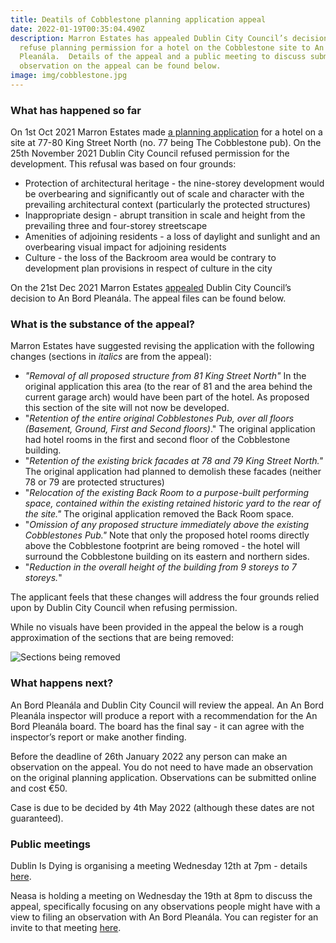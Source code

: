 ```yaml
---
title: Deatils of Cobblestone planning application appeal
date: 2022-01-19T00:35:04.490Z
description: Marron Estates has appealed Dublin City Council’s decision to
  refuse planning permission for a hotel on the Cobblestone site to An Bord
  Pleanála.  Details of the appeal and a public meeting to discuss submitting an
  observation on the appeal can be found below.
image: img/cobblestone.jpg
---
```

### What has happened so far

On 1st Oct 2021 Marron Estates made [a planning application](https://planning.agileapplications.ie/dublincity/application-details/146422) for a hotel on a site at 77-80 King Street North (no. 77 being The Cobblestone pub). On the 25th November 2021 Dublin City Council refused permission for the development. This refusal was based on four grounds:

* Protection of architectural heritage - the nine-storey development would be overbearing and significantly out of scale and character with the prevailing architectural context (particularly the protected structures)
* Inappropriate design - abrupt transition in scale and height from the prevailing three and four-storey streetscape
* Amenities of adjoining residents - a loss of daylight and sunlight and an overbearing visual impact for adjoining residents
* Culture - the loss of the Backroom area would be contrary to development plan provisions in respect of culture in the city

On the 21st Dec 2021 Marron Estates [appealed](https://www.pleanala.ie/en-ie/case/312298) Dublin City Council’s decision to An Bord Pleanála. The appeal files can be found below.

### What is the substance of the appeal?

Marron Estates have suggested revising the application with the following changes (sections in *italics* are from the appeal):

* *"Removal of all proposed structure from 81 King Street North"* In the original application this area (to the rear of 81 and the area behind the current garage arch) would have been part of the hotel. As proposed this section of the site will not now be developed.
* "*Retention of the entire original Cobblestones Pub, over all floors (Basement, Ground, First and Second floors)*." The original application had hotel rooms in the first and second floor of the Cobblestone building.
* "*Retention of the existing brick facades at 78 and 79 King Street North."* The original application had planned to demolish these facades (neither 78 or 79 are protected structures)
* "*Relocation of the existing Back Room to a purpose-built performing space, contained within the existing retained historic yard to the rear of the site."*  The original application removed the Back Room space.
* "*Omission of any proposed structure immediately above the existing Cobblestones Pub."* Note that only the proposed hotel rooms directly above the Cobblestone footprint are being romoved - the hotel will surround the Cobblestone building on its eastern and northern sides. 
* "*Reduction in the overall height of the building from 9 storeys to 7 storeys.*"

The applicant feels that these changes will address the four grounds relied upon by Dublin City Council when refusing permission.

While no visuals have been provided in the appeal the below is a rough approximation of the sections that are being removed:

![Sections being removed](/img/cobblestone-new.png "Sections being removed")

### What happens next?

An Bord Pleanála and Dublin City Council will review the appeal. An An Bord Pleanála inspector will produce a report with a recommendation for the An Bord Pleanála board. The board has the final say - it can agree with the inspector’s report or make another finding.

Before the deadline of 26th January 2022 any person can make an observation on the appeal. You do not need to have made an observation on the original planning application. Observations can be submitted online and cost €50.

Case is due to be decided by 4th May 2022 (although these dates are not guaranteed).

### Public meetings

Dublin Is Dying is organising a meeting Wednesday 12th at 7pm - details [here](https://twitter.com/DublinIsDying/status/1479510637453713412).

Neasa is holding a meeting on Wednesday the 19th at 8pm to discuss the appeal, specifically focusing on any observations people might have with a view to filing an observation with An Bord Pleanála.  You can register for an invite to that meeting [here](https://m.neasahourigan.com/cobblestone).
